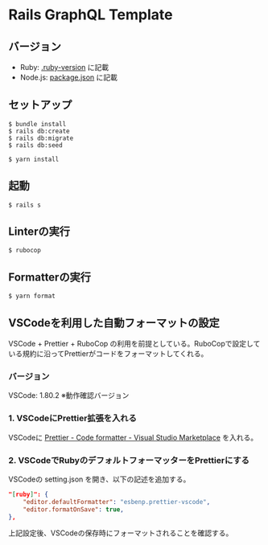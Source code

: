 # Rails GraphQL Template

## バージョン

- Ruby: [.ruby-version](https://github.com/hideki-okawa/rails-graphql-template/blob/main/.ruby-version) に記載
- Node.js: [package.json](https://github.com/hideki-okawa/rails-graphql-template/blob/main/package.json) に記載

## セットアップ

```shell
$ bundle install
$ rails db:create
$ rails db:migrate
$ rails db:seed

$ yarn install
```

## 起動

```shell
$ rails s
```

## Linterの実行

```shell
$ rubocop
```

## Formatterの実行

```shell
$ yarn format
```

## VSCodeを利用した自動フォーマットの設定

VSCode + Prettier + RuboCop の利用を前提としている。RuboCopで設定している規約に沿ってPrettierがコードをフォーマットしてくれる。

### バージョン

VSCode: 1.80.2 ※動作確認バージョン

### 1. VSCodeにPrettier拡張を入れる

VSCodeに [Prettier - Code formatter - Visual Studio Marketplace](https://marketplace.visualstudio.com/items?itemName=esbenp.prettier-vscode) を入れる。

### 2. VSCodeでRubyのデフォルトフォーマッターをPrettierにする

VSCodeの setting.json を開き、以下の記述を追加する。

```json
"[ruby]": {
    "editor.defaultFormatter": "esbenp.prettier-vscode",
    "editor.formatOnSave": true,
},
```

上記設定後、VSCodeの保存時にフォーマットされることを確認する。
